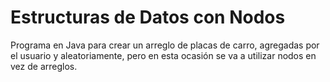 # Estructuras de Datos con Nodos
Programa en Java para crear un arreglo de placas de carro, agregadas por el usuario y aleatoriamente, pero en esta ocasión se va a utilizar nodos en vez de arreglos.
